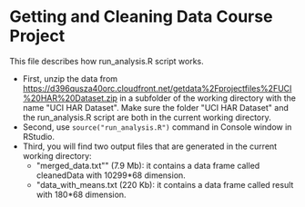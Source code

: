 # Getting and Cleaning Data Course Project
This file describes how run_analysis.R script works.
* First, unzip the data from https://d396qusza40orc.cloudfront.net/getdata%2Fprojectfiles%2FUCI%20HAR%20Dataset.zip in a subfolder of the working directory with the name "UCI HAR Dataset". Make sure the folder "UCI HAR Dataset" and the run_analysis.R script are both in the current working directory.
* Second, use `source("run_analysis.R")` command in Console window in RStudio. 
* Third, you will find two output files that are generated in the current working directory:
  - "merged_data.txt"" (7.9 Mb): it contains a data frame called cleanedData with 10299*68 dimension.
  - "data_with_means.txt (220 Kb): it contains a data frame called result with 180*68 dimension.
